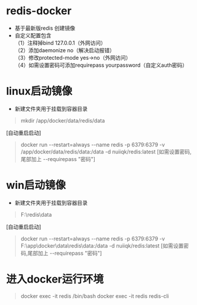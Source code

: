 # redis-docker
* 基于最新版redis 创建镜像<br>
* 自定义配置包含<br>
（1）注释掉bind 127.0.0.1（外网访问）<br>
（2）添加daemonize no（解决启动报错）<br>
（3）修改protected-mode yes->no（外网访问）<br>
（4）如需设置密码可添加requirepass yourpassword（自定义auth密码）<br>

# linux启动镜像
* 新建文件夹用于挂载到容器目录
> mkdir /app/docker/data/redis/data

[自动重启启动]
> docker run --restart=always --name redis -p 6379:6379 -v /app/docker/data/redis/data:/data -d nuiiqk/redis:latest [如需设置密码,尾部加上 --requirepass "密码"]


# win启动镜像
* 新建文件夹用于挂载到容器目录
> F:\redis\data

[自动重启启动]
> docker run --restart=always --name redis -p 6379:6379 -v F:\app\docker\data\redis\data:/data -d nuiiqk/redis:latest [如需设置密码,尾部加上 --requirepass "密码"]

# 进入docker运行环境
> docker exec -it redis /bin/bash
> docker exec -it redis redis-cli
